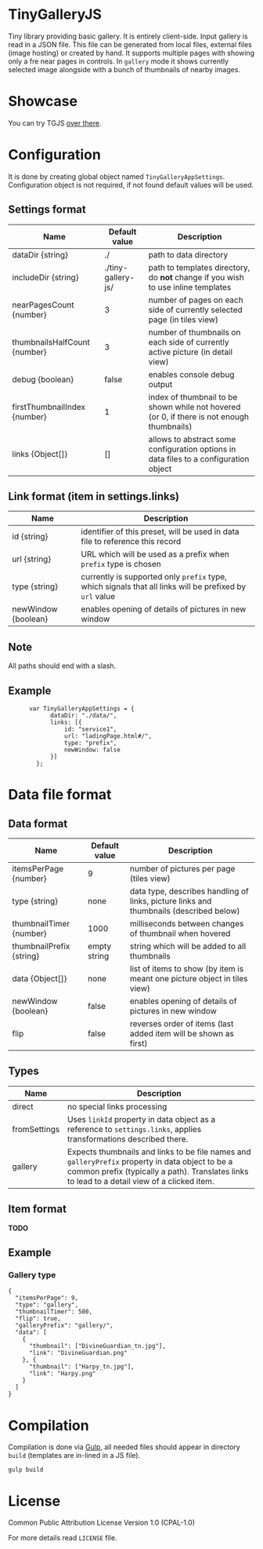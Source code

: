 TinyGalleryJS
=============
Tiny library providing basic gallery.
It is entirely client-side. Input gallery is read in a JSON file. This file can be generated from local files, external files (image hosting) or created by hand.
It supports multiple pages with showing only a fre near pages in controls.
In `gallery` mode it shows currently selected image alongside with a bunch of thumbnails of nearby images.


Showcase
========
You can try TGJS [over there](http://mnn.github.io/tgjs).


Configuration
=============
It is done by creating global object named `TinyGalleryAppSettings`.
Configuration object is not required, if not found default values will be used.

## Settings format
| Name                           | Default value          | Description                                                                                |
| ------------------------------ | ---------------------- | ------------------------------------------------------------------------------------------ |
| dataDir {string}               | ./                     | path to data directory                                                                     |
| includeDir {string}            | ./tiny-gallery-js/     | path to templates directory, do **not** change if you wish to use inline templates         |
| nearPagesCount {number}        | 3                      | number of pages on each side of currently selected page (in tiles view)                    |
| thumbnailsHalfCount {number}   | 3                      | number of thumbnails on each side of currently active picture (in detail view)             |
| debug {boolean}                | false                  | enables console debug output                                                               |
| firstThumbnailIndex {number}   | 1                      | index of thumbnail to be shown while not hovered (or 0, if there is not enough thumbnails) |
| links {Object[]}               | []                     | allows to abstract some configuration options in data files to a configuration object      |

## Link format (item in settings.links)
| Name                           | Description                                                                                              |
| ------------------------------ | -------------------------------------------------------------------------------------------------------- |
| id {string}                    | identifier of this preset, will be used in data file to reference this record                            |
| url {string}                   | URL which will be used as a prefix when `prefix` type is chosen                                          |
| type {string}                  | currently is supported only `prefix` type, which signals that all links will be prefixed by `url` value  |
| newWindow {boolean}            | enables opening of details of pictures in new window                                                     |

## Note
All paths should end with a slash.

## Example
```
      var TinyGalleryAppSettings = {
            dataDir: "./data/",
            links: [{
                id: "service1",
                url: "ladingPage.html#/",
                type: "prefix",
                newWindow: false
            }]
        };
```


Data file format
================

## Data format
| Name                           | Default value          | Description                                                                                 |
| ------------------------------ | ---------------------- | ------------------------------------------------------------------------------------------- |
| itemsPerPage {number}          | 9                      | number of pictures per page (tiles view)                                                    |
| type {string}                  | none                   | data type, describes handling of links, picture links and thumbnails (described below)      |
| thumbnailTimer {number}        | 1000                   | milliseconds between changes of thumbnail when hovered                                      |
| thumbnailPrefix {string}       | empty string           | string which will be added to all thumbnails                                                |
| data {Object[]}                | none                   | list of items to show (by item is meant one picture object in tiles view)                   |
| newWindow {boolean}            | false                  | enables opening of details of pictures in new window                                        |
| flip                           | false                  | reverses order of items (last added item will be shown as first)                            |

## Types
| Name            | Description                                                                                                                         |
| --------------- | ----------------------------------------------------------------------------------------------------------------------------------- |
| direct          | no special links processing                                                                                                         |
| fromSettings    | Uses `linkId` property in data object as a reference to `settings.links`, applies transformations described there.                  |
| gallery         | Expects thumbnails and links to be file names and `galleryPrefix` property in data object to be a common prefix (typically a path). Translates links to lead to a detail view of a clicked item. |

## Item format
**TODO**

## Example

### Gallery type
```
{
  "itemsPerPage": 9,
  "type": "gallery",
  "thumbnailTimer": 500,
  "flip": true,
  "galleryPrefix": "gallery/",
  "data": [
    {
      "thumbnail": ["DivineGuardian_tn.jpg"],
      "link": "DivineGuardian.png"
    }, {
      "thumbnail": ["Harpy_tn.jpg"],
      "link": "Harpy.png"
    }
  ]
}
```


Compilation
===========
Compilation is done via [Gulp](http://gulpjs.com/), all needed files should appear in directory `build` (templates are in-lined in a JS file).

```
gulp build
```


License
=======
Common Public Attribution License Version 1.0 (CPAL-1.0)

For more details read `LICENSE` file.
